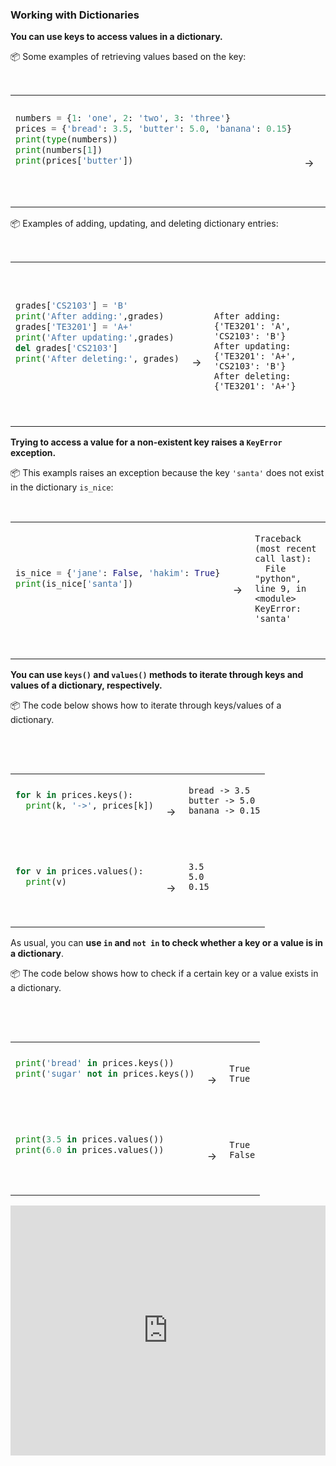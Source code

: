 ### Working with Dictionaries

**You can use keys to access values in a dictionary.**

<tip-box> 

:package: Some examples of retrieving values based on the key:

<table> 
<tr>
  <td>

```python
numbers = {1: 'one', 2: 'two', 3: 'three'}
prices = {'bread': 3.5, 'butter': 5.0, 'banana': 0.15}
print(type(numbers))
print(numbers[1])
print(prices['butter'])
```
  </td>
  <td><br><br>&nbsp;→&nbsp;</td>
  <td><br><br>

```
<class 'dict'>
one
5.0
```
  </td>
</tr>
</table>

:package: Examples of adding, updating, and deleting dictionary entries:

<table> 
<tr>
  <td>

```python
grades['CS2103'] = 'B'
print('After adding:',grades)
grades['TE3201'] = 'A+'
print('After updating:',grades)
del grades['CS2103']
print('After deleting:', grades)
```
  </td>
  <td><br><br><br>&nbsp;→&nbsp;</td>
  <td><br><br><br>

```
After adding: {'TE3201': 'A', 'CS2103': 'B'}
After updating: {'TE3201': 'A+', 'CS2103': 'B'}
After deleting: {'TE3201': 'A+'}
```
  </td>
</tr>
</table>
</tip-box>


**Trying to access a value for a non-existent key raises a `KeyError` exception.**

<tip-box> 

:package: This exampls raises an exception because the key `'santa'` does not exist in the dictionary `is_nice`:

<table> 
<tr>
  <td>

```python
is_nice = {'jane': False, 'hakim': True}
print(is_nice['santa'])
```
  </td>
  <td>&nbsp;→&nbsp;</td>
  <td>

```
Traceback (most recent call last):
  File "python", line 9, in <module>
KeyError: 'santa'
```
  </td>
</tr>
</table>

</tip-box>

**You can use `keys()` and `values()` methods to iterate through keys and values of a dictionary, respectively.**

<tip-box> 

:package: The code below shows how to iterate through keys/values of a dictionary.

<table> 
<tr>
  <td>

```python
for k in prices.keys():
  print(k, '->', prices[k])
```
  </td>
  <td>&nbsp;→&nbsp;</td>
  <td>

```
bread -> 3.5
butter -> 5.0
banana -> 0.15
```

  </td>
</tr> 
<tr>
  <td>

```python
for v in prices.values():
  print(v)
```
  </td>
  <td>&nbsp;→&nbsp;</td>
  <td>

```
3.5
5.0
0.15
```
  </td>
</tr>
</table>

</tip-box>

As usual, you can **use `in` and `not in` to check whether a key or a value is in a dictionary**.

<tip-box> 

:package: The code below shows how to check if a certain key or a value exists in a dictionary.

<table> 
<tr>
  <td>

```python
print('bread' in prices.keys())
print('sugar' not in prices.keys())
```
  </td>
  <td>&nbsp;→&nbsp;</td>
  <td>

```

True
True
```
  </td>
</tr>
<tr>
  <td>

```python
print(3.5 in prices.values())
print(6.0 in prices.values())
```
  </td>
  <td>&nbsp;→&nbsp;</td>
  <td>

```

True
False
```
  </td>
</tr>
</table>

</tip-box>

<panel type="seamless" header="%%:computer: Try your own%%">

<iframe height="400px" width="100%" src="https://repl.it/@pythonbasics/dictionaries-workingWith?lite=true" scrolling="no" frameborder="no" allowtransparency="true" allowfullscreen="true" sandbox="allow-forms allow-pointer-lock allow-popups allow-same-origin allow-scripts allow-modals"></iframe>

</panel>